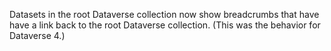 Datasets in the root Dataverse collection now show breadcrumbs that have have a link back to the root Dataverse collection. (This was the behavior for Dataverse 4.)
